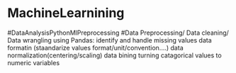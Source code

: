 # MachineLearnining
#DataAnalysisPythonMlPreprocessing
#Data Preprocessing/ Data cleaning/ Data wrangling
using Pandas:
identify and handle missing values
data formatin (staandarize values format/unit/convention....)
data normalization(centering/scaling)
data bining
turning catagorical values to numeric variables
